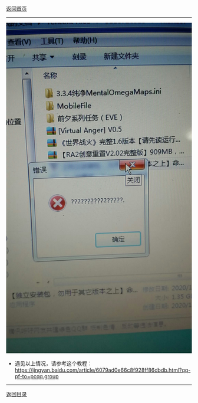 [返回首页](./Home)
***

![](./Cache_44b12e398d53c451..jpg)


- 遇见以上情况，请参考这个教程：https://jingyan.baidu.com/article/6079ad0e66c8f928ff86dbdb.html?qq-pf-to=pcqq.group


***
[返回目录](./常见问题指南)

